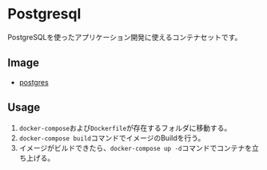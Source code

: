 # Postgresql 
PostgreSQLを使ったアプリケーション開発に使えるコンテナセットです。

## Image
- [postgres](https://hub.docker.com/_/postgres)

## Usage
1. `docker-compose`および`Dockerfile`が存在するフォルダに移動する。
2. `docker-compose build`コマンドでイメージのBuildを行う。
3. イメージがビルドできたら、`docker-compose up -d`コマンドでコンテナを立ち上げる。
